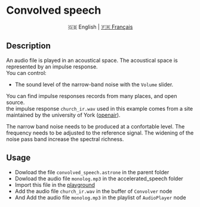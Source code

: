 # Convolved speech

<p align="center">
  <span>🇬🇧 English</span> |
  <a href="https://github.com/Jerboas86/astrone-feedback/tree/master/examples/pitch_measure">🇫🇷 Français</a>
</p>

## Description

An audio file is played in an acoustical space. The acoustical space is represented by an impulse response.\
You can control:

- The sound level of the narrow-band noise with the `Volume` slider.

You can find impulse responses records from many places, and open source.\
the impulse response `church_ir.wav` used in this example comes from a site maintained by the university of York ([openair](https://www.openair.hosted.york.ac.uk/)).

The narrow band noise needs to be produced at a confortable level. The frequency needs to be adjusted to the reference signal.
The widening of the noise pass band increase the spectral richness.

## Usage

- Dowload the file `convolved_speech.astrone` in the parent folder
- Dowload the audio file `monolog.mp3` in the accelerated_speech folder
- Import this file in the [playground](https://www.astrone.app/playground)
- Add the audio file `church_ir.wav` in the buffer of `Convolver` node
- And Add the audio file `monolog.mp3` in the playlist of `AudioPlayer` node
